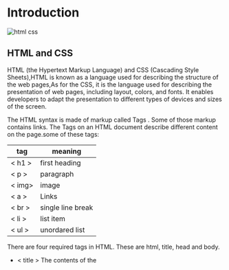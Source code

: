 # Introduction 

![html css](https://divbyte.com/wp-content/uploads/2019/02/html-css.png)

 ## HTML and CSS

HTML (the Hypertext Markup Language) and CSS (Cascading Style Sheets),HTML is known as a language used for describing the structure of the web pages,As for the CSS, it is the language used for describing the presentation of web pages, including layout, colors, and fonts. It enables developers to adapt the presentation to different types of devices and sizes of the screen.

The HTML syntax is made of markup called Tags . Some of those markup contains links. The Tags on an HTML document describe different content on the page.some of these tags:

  | tag   |  meaning            |
  | ---   |  -----------        |
  |< h1 > | first heading       |
  |< p >  | paragraph           |
  |< img> | image               |
  |< a >  | Links               |
  |< br > |single line break    |
  |< li > |list item            |
  |< ul > |unordared list       |
  
  There are four required tags in HTML. These are html, title, head and body.
  *  < title > The contents of the <title> element are either shown in the top of the browser
  *  < head >  Before the <body> element you will often see a <head> element. 
  *  < body >  Everything inside this element is shown inside the main browser window.
 Elements are usually made up of two tags: an opening tag and a closing tag. (The closing tag has an extra forward slash in it.) Each HTML element tells the browser something  about the information that sits between its opening and closing tags.
  
  
![html code](https://www.almrsal.com/wp-content/uploads/2019/02/%D8%A7%D9%83%D9%88%D8%A7%D8%AF-%D9%84%D9%84%D9%85%D9%88%D8%A7%D9%82%D8%B9.png)

When creating a web page, you add tags to the contents of the page. These tags provide extra meaning ,these "tage" known as a Semantic markup , like header,footer,main,article.
 
 ## HTML Layout Elements
 * < article > - Defines an independent, self-contained content
 * < section > - Defines a section in a document.
 * < nav > - Defines a set of navigation links.
 * < header > - Defines a header for a document or a section.
 
 # JavaScript
 ![javascript](https://www.vitoshacademy.com/wp-content/uploads/2015/04/JS.png)
 
 
 
 
